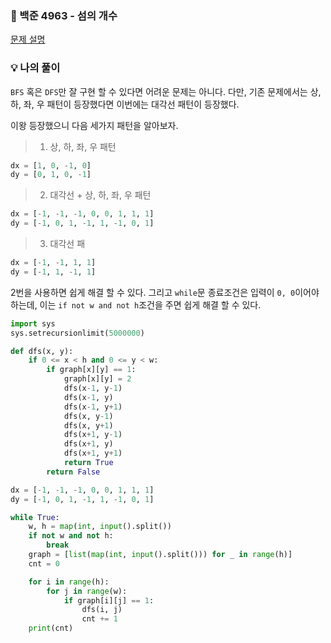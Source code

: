 ### 📌 백준 4963 - 섬의 개수
<a href='https://www.acmicpc.net/problem/4963'>문제 설명</a>

### 💡 나의 풀이
`BFS` 혹은 `DFS`만 잘 구현 할 수 있다면 어려운 문제는 아니다. 다만, 기존 문제에서는 상, 하, 좌, 우 패턴이 등장했다면 이번에는 대각선 패턴이 등장했다. 

이왕 등장했으니 다음 세가지 패턴을 알아보자.
>1. 상, 하, 좌, 우 패턴
```python
dx = [1, 0, -1, 0]
dy = [0, 1, 0, -1]
```

>2. 대각선 + 상, 하, 좌, 우 패턴
```python
dx = [-1, -1, -1, 0, 0, 1, 1, 1]
dy = [-1, 0, 1, -1, 1, -1, 0, 1]
```

>3. 대각선 패
```python
dx = [-1, -1, 1, 1]
dy = [-1, 1, -1, 1]
```

2번을 사용하면 쉽게 해결 할 수 있다. 그리고 `while`문 종료조건은 입력이 `0, 0`이어야 하는데, 이는 `if not w and not h`조건을 주면 쉽게 해결 할 수 있다.

```python
import sys
sys.setrecursionlimit(5000000)

def dfs(x, y):
    if 0 <= x < h and 0 <= y < w:
        if graph[x][y] == 1:
            graph[x][y] = 2
            dfs(x-1, y-1)
            dfs(x-1, y)
            dfs(x-1, y+1)
            dfs(x, y-1)
            dfs(x, y+1)
            dfs(x+1, y-1)
            dfs(x+1, y)
            dfs(x+1, y+1)
            return True
        return False

dx = [-1, -1, -1, 0, 0, 1, 1, 1]
dy = [-1, 0, 1, -1, 1, -1, 0, 1]

while True:
    w, h = map(int, input().split())
    if not w and not h:
        break
    graph = [list(map(int, input().split())) for _ in range(h)]
    cnt = 0

    for i in range(h):
        for j in range(w):
            if graph[i][j] == 1:
                dfs(i, j)
                cnt += 1
    print(cnt)
```